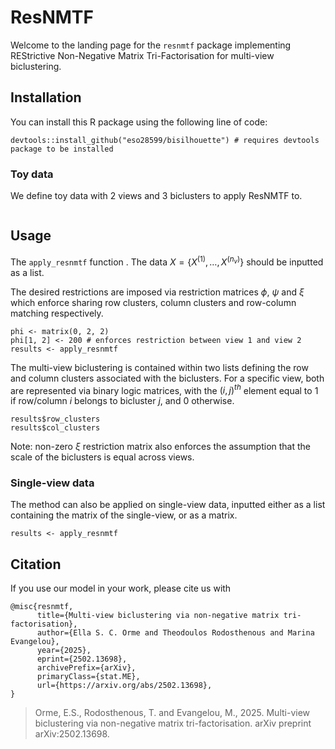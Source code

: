 # ResNMTF
Welcome to the landing page for the `resnmtf` package implementing REStrictive Non-Negative Matrix Tri-Factorisation for multi-view biclustering.

## Installation 
You can install this R package using the following line of code:
```{r}
devtools::install_github("eso28599/bisilhouette") # requires devtools package to be installed
```

### Toy data
We define toy data with 2 views and 3 biclusters to apply ResNMTF to. 
```{r}

```

## Usage 
The `apply_resnmtf` function . The data $X =\{X^{(1)}, \dots,X^{(n_v)}\}$ should be inputted as a list. 

The desired restrictions are imposed via restriction matrices $\phi$, $\psi$ and $\xi$ which enforce sharing row clusters, column clusters and row-column matching respectively. 
```{r}
phi <- matrix(0, 2, 2)
phi[1, 2] <- 200 # enforces restriction between view 1 and view 2 
results <- apply_resnmtf
```
The multi-view biclustering is contained within two lists defining the row and column clusters associated with the biclusters. For a specific view, both are represented via binary logic matrices, with the $(i,j)^{th}$ element equal to $1$ if row/column $i$ belongs to bicluster $j$, and $0$ otherwise. 
```{r}
results$row_clusters
results$col_clusters
```

Note: non-zero $\xi$ restriction matrix also enforces the assumption that the scale of the biclusters is equal across views. 

### Single-view data
The method can also be applied on single-view data, inputted either as a list containing the matrix of the single-view, or as a matrix.
```{r}
results <- apply_resnmtf
```

## Citation
If you use our model in your work, please cite us with

```
@misc{resnmtf,
      title={Multi-view biclustering via non-negative matrix tri-factorisation}, 
      author={Ella S. C. Orme and Theodoulos Rodosthenous and Marina Evangelou},
      year={2025},
      eprint={2502.13698},
      archivePrefix={arXiv},
      primaryClass={stat.ME},
      url={https://arxiv.org/abs/2502.13698}, 
}
```

> Orme, E.S., Rodosthenous, T. and Evangelou, M., 2025. Multi-view biclustering via non-negative matrix tri-factorisation. arXiv preprint arXiv:2502.13698.